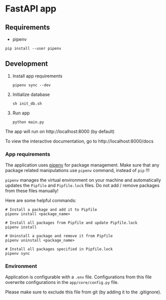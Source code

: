 # FastAPI app

## Requirements
- pipenv

```shell
pip install --user pipenv
```

## Development

1. Install app requirements
    
    ```shell
    pipenv sync --dev
    ```
   
2. Initialize database
    
    ```shell
    sh init_db.sh
    ```

3. Run app

    ```shell
    python main.py
    ```
   
The app will run on http://localhost:8000 (by default)

To view the interactive documentation, go to http://localhost:8000/docs

### App requirements 

The application uses [pipenv](https://pipenv.pypa.io/en/latest/) for package management. Make sure that any package related manipulations use `pipenv` command, instead of `pip` !!!

`pipenv` manages the virtual environment on your machine and automatically updates the `Pipfile` and `Pipfile.lock` files. Do not add / remove packages from these files manually!

Here are some helpful commands:

```shell
# Install a package and add it to Pipfile
pipenv install <package_name>

# Install all packages from Pipfile and update Pipfile.lock
pipenv install

# Uninstall a package and remove it from Pipfile
pipenv uninstall <package_name>

# Install all packages specified in Pipfile.lock
pipenv sync
```

### Environment

Application is configurable with a `.env` file. Configurations from this file overwrite configurations in the `app/core/config.py` file.

Please make sure to exclude this file from git (by adding it to the .gitignore).
